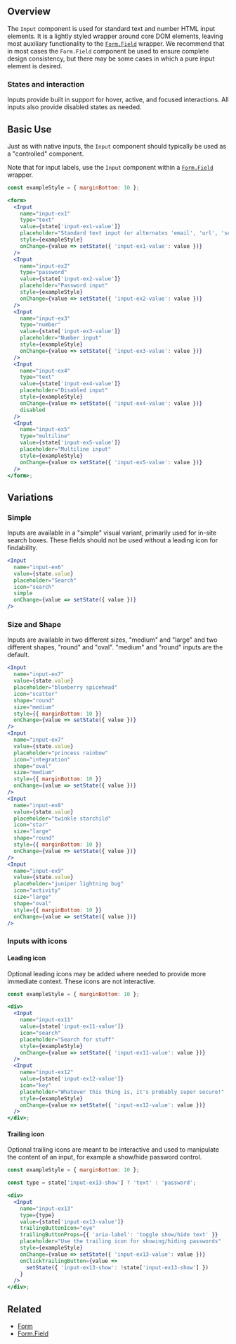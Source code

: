 ## Overview

The `Input` component is used for standard text and number HTML input elements. It is a lightly styled wrapper around core DOM elements, leaving most auxiliary functionality to the [`Form.Field`](#/React%20Components/FormField) wrapper. We recommend that in most cases the `Form.Field` component be used to ensure complete design consistency, but there may be some cases in which a pure input element is desired.

### States and interaction

Inputs provide built in support for hover, active, and focused interactions. All inputs also provide disabled states as needed.

## Basic Use

Just as with native inputs, the `Input` component should typically be used as a "controlled" component.

Note that for input labels, use the `Input` component within a [`Form.Field`](#/React%20Components/FormField) wrapper.

```jsx
const exampleStyle = { marginBottom: 10 };

<form>
  <Input
    name="input-ex1"
    type="text"
    value={state['input-ex1-value']}
    placeholder="Standard text input (or alternates 'email', 'url', 'search')"
    style={exampleStyle}
    onChange={value => setState({ 'input-ex1-value': value })}
  />
  <Input
    name="input-ex2"
    type="password"
    value={state['input-ex2-value']}
    placeholder="Password input"
    style={exampleStyle}
    onChange={value => setState({ 'input-ex2-value': value })}
  />
  <Input
    name="input-ex3"
    type="number"
    value={state['input-ex3-value']}
    placeholder="Number input"
    style={exampleStyle}
    onChange={value => setState({ 'input-ex3-value': value })}
  />
  <Input
    name="input-ex4"
    type="text"
    value={state['input-ex4-value']}
    placeholder="Disabled input"
    style={exampleStyle}
    onChange={value => setState({ 'input-ex4-value': value })}
    disabled
  />
  <Input
    name="input-ex5"
    type="multiline"
    value={state['input-ex5-value']}
    placeholder="Multiline input"
    style={exampleStyle}
    onChange={value => setState({ 'input-ex5-value': value })}
  />
</form>;
```

## Variations

### Simple

Inputs are available in a "simple" visual variant, primarily used for in-site search boxes. These fields should not be used without a leading icon for findability.

```jsx
<Input
  name="input-ex6"
  value={state.value}
  placeholder="Search"
  icon="search"
  simple
  onChange={value => setState({ value })}
/>
```

### Size and Shape

Inputs are available in two different sizes, "medium" and "large" and two different shapes, "round" and "oval". "medium" and "round" inputs are the default.

```jsx
<Input
  name="input-ex7"
  value={state.value}
  placeholder="blueberry spicehead"
  icon="scatter"
  shape="round"
  size="medium"
  style={{ marginBottom: 10 }}
  onChange={value => setState({ value })}
/>
<Input
  name="input-ex7"
  value={state.value}
  placeholder="princess rainbow"
  icon="integration"
  shape="oval"
  size="medium"
  style={{ marginBottom: 10 }}
  onChange={value => setState({ value })}
/>
<Input
  name="input-ex8"
  value={state.value}
  placeholder="twinkle starchild"
  icon="star"
  size="large"
  shape="round"
  style={{ marginBottom: 10 }}
  onChange={value => setState({ value })}
/>
<Input
  name="input-ex9"
  value={state.value}
  placeholder="juniper lightning bug"
  icon="activity"
  size="large"
  shape="oval"
  style={{ marginBottom: 10 }}
  onChange={value => setState({ value })}
/>
```

### Inputs with icons

#### Leading icon

Optional leading icons may be added where needed to provide more immediate context. These icons are not interactive.

```jsx
const exampleStyle = { marginBottom: 10 };

<div>
  <Input
    name="input-ex11"
    value={state['input-ex11-value']}
    icon="search"
    placeholder="Search for stuff"
    style={exampleStyle}
    onChange={value => setState({ 'input-ex11-value': value })}
  />
  <Input
    name="input-ex12"
    value={state['input-ex12-value']}
    icon="key"
    placeholder="Whatever this thing is, it's probably super secure!"
    style={exampleStyle}
    onChange={value => setState({ 'input-ex12-value': value })}
  />
</div>;
```

#### Trailing icon

Optional trailing icons are meant to be interactive and used to manipulate the content of an input, for example a show/hide password control.

```jsx
const exampleStyle = { marginBottom: 10 };

const type = state['input-ex13-show'] ? 'text' : 'password';

<div>
  <Input
    name="input-ex13"
    type={type}
    value={state['input-ex13-value']}
    trailingButtonIcon="eye"
    trailingButtonProps={{ 'aria-label': 'toggle show/hide text' }}
    placeholder="Use the trailing icon for showing/hiding passwords"
    style={exampleStyle}
    onChange={value => setState({ 'input-ex13-value': value })}
    onClickTrailingButton={value =>
      setState({ 'input-ex13-show': !state['input-ex13-show'] })
    }
  />
</div>;
```

## Related

- [Form](#/React%20Components/Form)
- [Form.Field](#/React%20Components/FormField)
